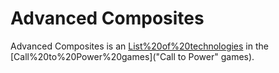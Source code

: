 # Advanced Composites

Advanced Composites is an [List%20of%20technologies](advance) in the [Call%20to%20Power%20games]("Call to Power" games).